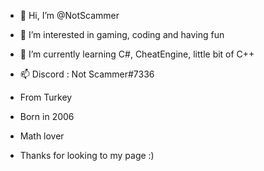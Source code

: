 - 👋 Hi, I’m @NotScammer
- 👀 I’m interested in gaming, coding and having fun
- 🌱 I’m currently learning C#, CheatEngine, little bit of C++
- 📫 Discord : Not Scammer#7336

- From Turkey
- Born in 2006
- Math lover


- Thanks for looking to my page :)


<!---
NotScammer/NotScammer is a ✨ special ✨ repository because its `README.md` (this file) appears on your GitHub profile.
You can click the Preview link to take a look at your changes.
--->
